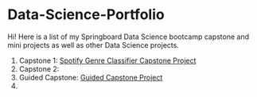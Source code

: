 # Data-Science-Portfolio

Hi! Here is a list of my Springboard Data Science bootcamp capstone and mini projects as well as other Data Science projects. 

1. Capstone 1: [Spotify Genre Classifier Capstone Project](https://github.com/HarshaMalireddy/Data-Science-Portfolio/tree/main/Spotify-Genre-Classifier-Capstone)
3. Capstone 2: 
4. Guided Capstone: [Guided Capstone Project](https://github.com/HarshaMalireddy/Data-Science-Portfolio/blob/main/Guided-Capstone/README.md)
5. 
